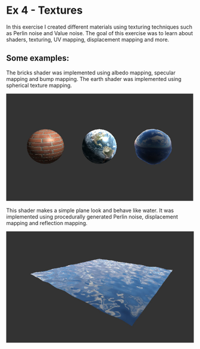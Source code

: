 # Ex 4 - Textures


In this exercise I created different materials using texturing techniques such as Perlin noise and Value noise.
The goal of this exercise was to learn about shaders, texturing, UV mapping, displacement mapping and more.

## Some examples:
The bricks shader was implemented using albedo mapping, specular mapping and bump mapping.
The earth shader was implemented using spherical texture mapping.

![picture](img4A.png)

This shader makes a simple plane look and behave like water. It was implemented using procedurally generated Perlin noise, displacement mapping and reflection mapping.

![picture](img4B.png)
